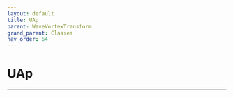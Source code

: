 ```yaml
---
layout: default
title: UAp
parent: WaveVortexTransform
grand_parent: Classes
nav_order: 64
---
```


#  UAp




---


